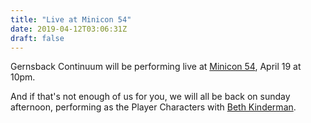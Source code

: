```yaml
---
title: "Live at Minicon 54"
date: 2019-04-12T03:06:31Z
draft: false
---
```


Gernsback Continuum will be performing live at 
[Minicon 54](https://mnstf.org/minicon54/), April 19 at 10pm. 

And if that's not enough of us for you, we will all be back on sunday afternoon, performing as the Player Characters with [Beth Kinderman](http://www.bethkinderman.com).